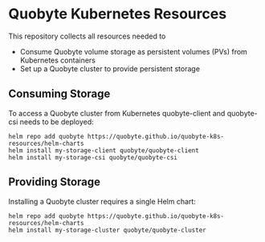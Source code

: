 # Quobyte Kubernetes Resources

This repository collects all resources needed to 

* Consume Quobyte volume storage as persistent volumes (PVs) from Kubernetes containers
* Set up a Quobyte cluster to provide persistent storage

## Consuming Storage

To access a Quobyte cluster from Kubernetes 
quobyte-client and quobyte-csi needs to be deployed:

```
helm repo add quobyte https://quobyte.github.io/quobyte-k8s-resources/helm-charts
helm install my-storage-client quobyte/quobyte-client
helm install my-storage-csi quobyte/quobyte-csi
```

## Providing Storage

Installing a Quobyte cluster requires a single Helm chart:
```
helm repo add quobyte https://quobyte.github.io/quobyte-k8s-resources/helm-charts
helm install my-storage-cluster quobyte/quobyte-cluster
```
